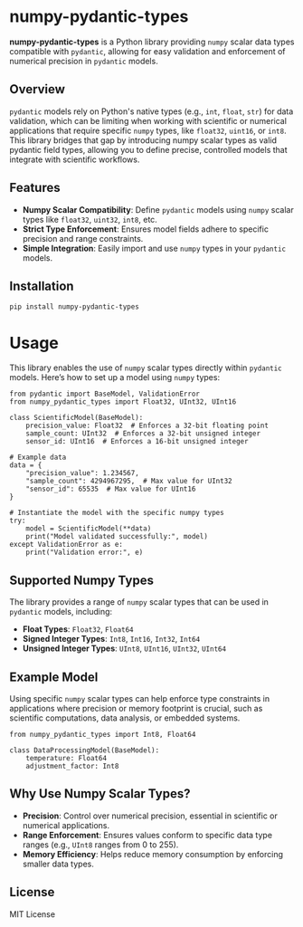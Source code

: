 # numpy-pydantic-types
**numpy-pydantic-types** is a Python library providing `numpy` scalar data types compatible with `pydantic`, allowing for easy validation and enforcement of numerical precision in `pydantic` models.

## Overview
`pydantic` models rely on Python's native types (e.g., `int`, `float`, `str`) for data validation, which can be limiting when working with scientific or numerical applications that require specific `numpy` types, like `float32`, `uint16`, or `int8`. This library bridges that gap by introducing numpy scalar types as valid pydantic field types, allowing you to define precise, controlled models that integrate with scientific workflows.

## Features
- **Numpy Scalar Compatibility**: Define `pydantic` models using `numpy` scalar types like `float32`, `uint32`, `int8`, etc.
- **Strict Type Enforcement**: Ensures model fields adhere to specific precision and range constraints.
- **Simple Integration**: Easily import and use `numpy` types in your `pydantic` models.
## Installation
```
pip install numpy-pydantic-types
```

# Usage
This library enables the use of `numpy` scalar types directly within `pydantic` models. Here’s how to set up a model using `numpy` types:

```
from pydantic import BaseModel, ValidationError
from numpy_pydantic_types import Float32, UInt32, UInt16

class ScientificModel(BaseModel):
    precision_value: Float32  # Enforces a 32-bit floating point
    sample_count: UInt32  # Enforces a 32-bit unsigned integer
    sensor_id: UInt16  # Enforces a 16-bit unsigned integer

# Example data
data = {
    "precision_value": 1.234567,
    "sample_count": 4294967295,  # Max value for UInt32
    "sensor_id": 65535  # Max value for UInt16
}

# Instantiate the model with the specific numpy types
try:
    model = ScientificModel(**data)
    print("Model validated successfully:", model)
except ValidationError as e:
    print("Validation error:", e)
```

## Supported Numpy Types
The library provides a range of `numpy` scalar types that can be used in `pydantic` models, including:

- **Float Types**: `Float32`, `Float64`
- **Signed Integer Types**: `Int8`, `Int16`, `Int32`, `Int64`
- **Unsigned Integer Types**: `UInt8`, `UInt16`, `UInt32`, `UInt64`
## Example Model
Using specific `numpy` scalar types can help enforce type constraints in applications where precision or memory footprint is crucial, such as scientific computations, data analysis, or embedded systems.

```
from numpy_pydantic_types import Int8, Float64

class DataProcessingModel(BaseModel):
    temperature: Float64
    adjustment_factor: Int8
```

## Why Use Numpy Scalar Types?
- **Precision**: Control over numerical precision, essential in scientific or numerical applications.
- **Range Enforcement**: Ensures values conform to specific data type ranges (e.g., `UInt8` ranges from 0 to 255).
- **Memory Efficiency**: Helps reduce memory consumption by enforcing smaller data types.

## License
MIT License
